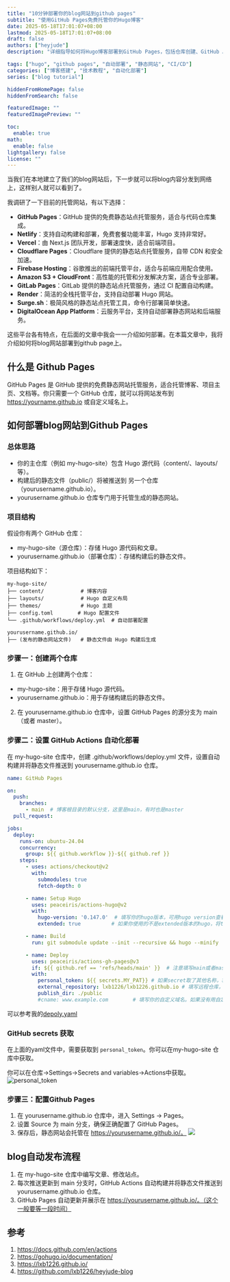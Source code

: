 ```yaml
---
title: "10分钟部署你的blog网站到github pages"
subtitle: "使用GitHub Pages免费托管你的Hugo博客"
date: 2025-05-18T17:01:07+08:00
lastmod: 2025-05-18T17:01:07+08:00
draft: false
authors: ["heyjude"]
description: "详细指导如何将Hugo博客部署到GitHub Pages，包括仓库创建、GitHub Actions配置、自动化部署流程等内容，帮助你零成本搭建专业的个人博客网站。"

tags: ["hugo", "github pages", "自动部署", "静态网站", "CI/CD"]
categories: ["博客搭建", "技术教程", "自动化部署"]
series: ["blog tutorial"]

hiddenFromHomePage: false
hiddenFromSearch: false

featuredImage: ""
featuredImagePreview: ""

toc:
  enable: true
math:
  enable: false
lightgallery: false
license: ""
---
```


当我们在本地建立了我们的blog网站后，下一步就可以将blog内容分发到网络上，这样别人就可以看到了。

我调研了一下目前的托管网站，有以下选择：

- **GitHub Pages**：GitHub 提供的免费静态站点托管服务，适合与代码仓库集成。
- **Netlify**：支持自动构建和部署，免费套餐功能丰富，Hugo 支持非常好。
- **Vercel**：由 Next.js 团队开发，部署速度快，适合前端项目。
- **Cloudflare Pages**：Cloudflare 提供的静态站点托管服务，自带 CDN 和安全加速。
- **Firebase Hosting**：谷歌推出的前端托管平台，适合与前端应用配合使用。
- **Amazon S3 + CloudFront**：高性能的托管和分发解决方案，适合专业部署。
- **GitLab Pages**：GitLab 提供的静态站点托管服务，通过 CI 配置自动构建。
- **Render**：简洁的全栈托管平台，支持自动部署 Hugo 网站。
- **Surge.sh**：极简风格的静态站点托管工具，命令行部署简单快速。
- **DigitalOcean App Platform**：云服务平台，支持自动部署静态网站和后端服务。

这些平台各有特点，在后面的文章中我会一一介绍如何部署。在本篇文章中，我将介绍如何将blog网站部署到github page上。

## 什么是 Github Pages
GitHub Pages 是 GitHub 提供的免费静态网站托管服务，适合托管博客、项目主页、文档等。你只需要一个 GitHub 仓库，就可以将网站发布到 https://yourname.github.io 或自定义域名上。

## 如何部署blog网站到Github Pages
### 总体思路
* 你的主仓库（例如 my-hugo-site）包含 Hugo 源代码（content/、layouts/ 等）。
* 构建后的静态文件（public/）将被推送到 另一个仓库（yourusername.github.io）。
* yourusername.github.io 仓库专门用于托管生成的静态网站。

### 项目结构
假设你有两个 GitHub 仓库：
* my-hugo-site（源仓库）：存储 Hugo 源代码和文章。
* yourusername.github.io（部署仓库）：存储构建后的静态文件。

项目结构如下：
```
my-hugo-site/
├── content/            # 博客内容
├── layouts/            # Hugo 自定义布局
├── themes/             # Hugo 主题
├── config.toml        # Hugo 配置文件
└── .github/workflows/deploy.yml  # 自动部署配置

yourusername.github.io/
├── (发布的静态网站文件)   # 静态文件由 Hugo 构建后生成
```
### 步骤一：创建两个仓库
1. 在 GitHub 上创建两个仓库：
  * my-hugo-site：用于存储 Hugo 源代码。
  * yourusername.github.io：用于存储构建后的静态文件。

2. 在 yourusername.github.io 仓库中，设置 GitHub Pages 的源分支为 main（或者 master）。

### 步骤二：设置 GitHub Actions 自动化部署
在 my-hugo-site 仓库中，创建 .github/workflows/deploy.yml 文件，设置自动构建并将静态文件推送到 yourusername.github.io 仓库。
```yaml
name: GitHub Pages

on:
  push:
    branches:
      - main  # 博客根目录的默认分支，这里是main，有时也是master
  pull_request:

jobs:
  deploy:
    runs-on: ubuntu-24.04
    concurrency:
      group: ${{ github.workflow }}-${{ github.ref }}
    steps:
      - uses: actions/checkout@v2
        with:
          submodules: true
          fetch-depth: 0

      - name: Setup Hugo
        uses: peaceiris/actions-hugo@v2
        with:
          hugo-version: '0.147.0'  # 填写你的hugo版本，可用hugo version查看
          extended: true          # 如果你使用的不是extended版本的hugo，将true改为false

      - name: Build
        run: git submodule update --init --recursive && hugo --minify

      - name: Deploy
        uses: peaceiris/actions-gh-pages@v3
        if: ${{ github.ref == 'refs/heads/main' }}  # 注意填写main或者master
        with:
          personal_token: ${{ secrets.MY_PAT}} # 如果secret取了其他名称，将MY_PAT替换掉
          external_repository: lxb1226/lxb1226.github.io # 填写远程仓库，不一定是这个格式，按照自己的情况写 
          publish_dir: ./public
          #cname: www.example.com        # 填写你的自定义域名。如果没有用自定义域名，注释掉这行
```
可以参考我的[depoly.yaml](https://github.com/lxb1226/heyjude-blog/blob/main/.github/workflows/deploy.yaml)

### GitHub secrets 获取
在上面的yaml文件中，需要获取到 `personal_token`。你可以在my-hugo-site 仓库中获取。

你可以在仓库->Settings->Secrets and variables->Actions中获取。
![personal_token](https://img.music-poster.art/2025/05/5331092ac30840b1bc967395cce01709.png)


### 步骤三：配置Github Pages
1. 在 yourusername.github.io 仓库中，进入 Settings → Pages。
2. 设置 Source 为 main 分支，确保正确配置了 GitHub Pages。
3. 保存后，静态网站会托管在 https://yourusername.github.io/。
![](https://img.music-poster.art/2025/05/9052201a8331d0e293e23b1741d0fc80.png)

## blog自动发布流程
1. 在 my-hugo-site 仓库中编写文章、修改站点。
2. 每次推送更新到 main 分支时，GitHub Actions 自动构建并将静态文件推送到 yourusername.github.io 仓库。
3. GitHub Pages 自动更新并展示在 https://yourusername.github.io/。（这个一般要等一段时间）


## 参考
1. https://docs.github.com/en/actions
2. https://gohugo.io/documentation/
3. https://lxb1226.github.io/
4. https://github.com/lxb1226/heyjude-blog



